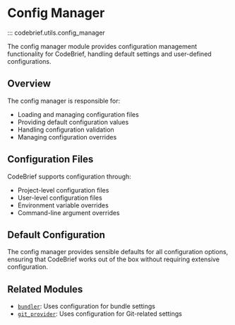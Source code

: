 # Config Manager

::: codebrief.utils.config_manager

The config manager module provides configuration management functionality for CodeBrief, handling default settings and user-defined configurations.

## Overview

The config manager is responsible for:

- Loading and managing configuration files
- Providing default configuration values
- Handling configuration validation
- Managing configuration overrides

## Configuration Files

CodeBrief supports configuration through:

- Project-level configuration files
- User-level configuration files
- Environment variable overrides
- Command-line argument overrides

## Default Configuration

The config manager provides sensible defaults for all configuration options, ensuring that CodeBrief works out of the box without requiring extensive configuration.

## Related Modules

- [`bundler`](tools/bundler.md): Uses configuration for bundle settings
- [`git_provider`](tools/git_provider.md): Uses configuration for Git-related settings
